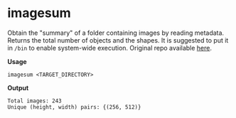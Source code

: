 # imagesum

Obtain the "summary" of a folder containing images by reading metadata. Returns the total number of objects and the shapes. It is suggested to put it in `/bin` to enable system-wide execution. Original repo available [here](https://github.com/giacomopiccinini/imagesum). 

**Usage**
```
imagesum <TARGET_DIRECTORY>
```

**Output**
```
Total images: 243
Unique (height, width) pairs: {(256, 512)}
```